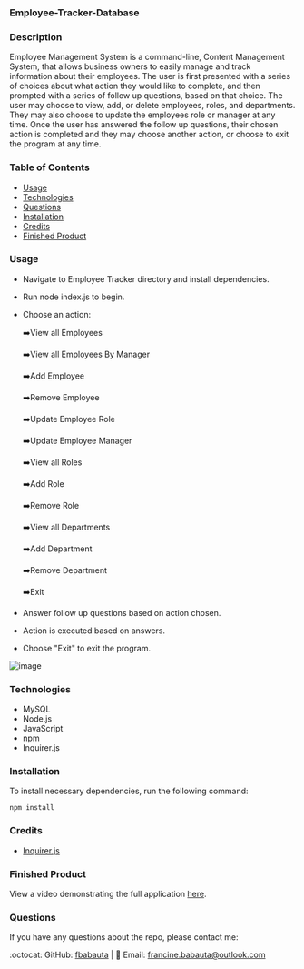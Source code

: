 ### Employee-Tracker-Database

### Description

Employee Management System is a command-line, Content Management System, that allows business owners to easily manage and track information about their employees. The user is first presented with a series of choices about what action they would like to complete, and then prompted with a series of follow up questions, based on that choice. The user may choose to view, add, or delete employees, roles, and departments. They may also choose to update the employees role or manager at any time. Once the user has answered the follow up questions, their chosen action is completed and they may choose another action, or choose to exit the program at any time.

### Table of Contents
* [Usage](#usage)
* [Technologies](#technologies)
* [Questions](#questions)
* [Installation](#Installation)
* [Credits](#Credits)
* [Finished Product](#finished-product)

### Usage
* Navigate to Employee Tracker directory and install dependencies.
* Run node index.js to begin.
* Choose an action:

    :arrow_right:View all Employees
    
    :arrow_right:View all Employees By Manager
    
    :arrow_right:Add Employee
    
    :arrow_right:Remove Employee
    
    :arrow_right:Update Employee Role
    
    :arrow_right:Update Employee Manager
    
    :arrow_right:View all Roles
    
    :arrow_right:Add Role
    
    :arrow_right:Remove Role
    
    :arrow_right:View all Departments
    
    :arrow_right:Add Department
    
    :arrow_right:Remove Department
    
    :arrow_right:Exit
    
* Answer follow up questions based on action chosen.
* Action is executed based on answers.
* Choose "Exit" to exit the program.

![image](https://user-images.githubusercontent.com/70370805/102792480-6a566b00-435d-11eb-9ce0-50bb7f185718.png)

### Technologies
* MySQL
* Node.js
* JavaScript
* npm
* Inquirer.js

### Installation
To install necessary dependencies, run the following command: 
``` 
npm install 
``` 

### Credits
* [Inquirer.js](https://www.npmjs.com/package/inquirer)

### Finished Product
View a video demonstrating the full application [here](https://drive.google.com/file/d/1RCQwB0Y5WyzEnkfEUS8lV4NFW_-LjdNg/view). 


### Questions 
If you have any questions about the repo, please contact me:

:octocat: GitHub: [fbabauta](https://github.com/fbabauta) | :email: Email: francine.babauta@outlook.com



